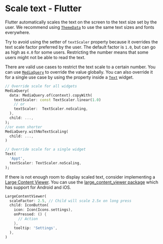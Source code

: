 # Scale text - Flutter

Flutter automatically scales the text on the screen to the text size set by the user. We recommend using [`ThemeData`](https://api.flutter.dev/flutter/material/ThemeData-class.html) to use the same text sizes and fonts everywhere.

Try to avoid using the setter of `textScaler` property because it overrides the text scale factor preferred by the user. The default factor is `1.0`, but can go as high as `4.0` for some users. Restricting the number means that some users might not be able to read the text.

There are valid use cases to restrict the text scale to a certain number. You can use [`MediaQuery`](https://api.flutter.dev/flutter/widgets/MediaQuery-class.html) to override the value globally. You can also override it for a single use case by using the property inside a [`Text`](https://api.flutter.dev/flutter/widgets/Text-class.html) widget.

```dart
// Override scale for all widgets
MediaQuery(
  data: MediaQuery.of(context).copyWith(
    textScaler: const TextScaler.linear(1.0)
    // or
    textScaler:  TextScaler.noScaling, 
  ),
  child: ...,
);
//or even shorter
MediaQuery.withNoTextScaling(
  child: ...,
)

// Override scale for a single widget
Text(
  'Appt', 
  textScaler: TextScaler.noScaling, 
);
```

If there is not enough room to display scaled text, consider implementing a [Large Content Viewer](https://developer.apple.com/videos/play/wwdc2019/261/). You can use the [large_content_viewer package](https://pub.dev/packages/large_content_viewer) which has support for Android and iOS.

```dart
LargeContentViewer(
  scaleFactor: 2.5, // Child will scale 2.5x on long press
  child: IconButton(
    icon: Icon(Icons.settings),
    onPressed: () {
      // Action
    },
    tooltip: 'Settings',
  ),
)
```
